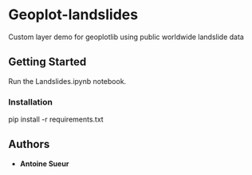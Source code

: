 # Geoplot-landslides
Custom layer demo for geoplotlib using public worldwide landslide data

## Getting Started

Run the Landslides.ipynb notebook.

### Installation

pip install -r requirements.txt


## Authors

* **Antoine Sueur**
